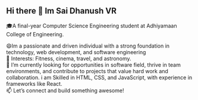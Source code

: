 ## Hi there 👋 Im Sai Dhanush VR

🎓A final-year Computer Science Engineering student at Adhiyamaan College of Engineering.


😄Im a passionate and driven individual with a strong foundation in technology, web development, and software engineering<br/>
🌟 Interests: Fitness, cinema, travel, and astronomy.<br/>
🌱 I’m currently looking for opportunities in  software field, thrive in team environments, and contribute to projects that value hard work and collaboration. i am Skilled in HTML, CSS, and JavaScript, with experience in frameworks like React.<br/>
📫 Let’s connect and build something awesome!<br/>



